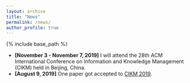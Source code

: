 ```yaml
---
layout: archive
title: "News"
permalink: /news/
author_profile: true
---
```


{% include base_path %}

* **[November 3 - November 7, 2019]** I will attend the 28th ACM International Conference on Information and Knowledge Management (CIKM) held in Beijing, China.
* **[August 9, 2019]** One paper got accepted to [CIKM 2019](http://cikm2019.net/).